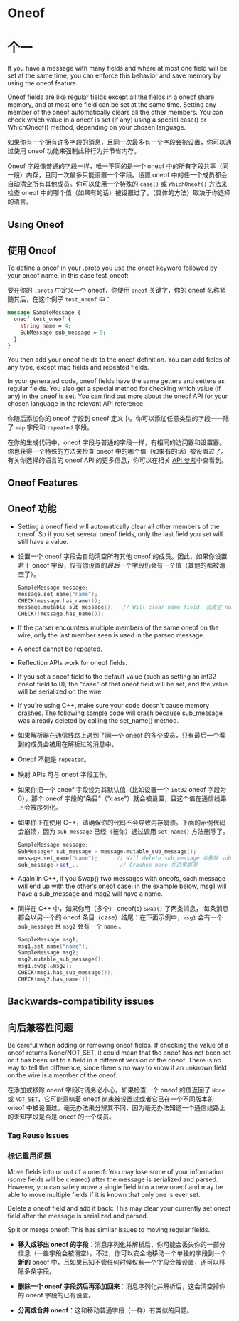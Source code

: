 
# Oneof

# 个一

If you have a message with many fields and where at most one field will be set at the same time, you can enforce this behavior and save memory by using the oneof feature.

Oneof fields are like regular fields except all the fields in a oneof share memory, and at most one field can be set at the same time. Setting any member of the oneof automatically clears all the other members. You can check which value in a oneof is set (if any) using a special case() or WhichOneof() method, depending on your chosen language.


如果你有一个拥有许多字段的消息，且同一次最多有一个字段会被设置，你可以通过使用 oneof 功能来强制此种行为并节省内存。

Oneof 字段像普通的字段一样，唯一不同的是一个 oneof 中的所有字段共享（同一段）内存，且同一次最多只能设置一个字段。设置 oneof 中的任一个成员都会自动清空所有其他成员。你可以使用一个特殊的 `case()` 或 `WhichOneof()` 方法来检查 oneof 中的哪个值（如果有的话）被设置过了，（具体的方法）取决于你选择的语言。

## Using Oneof

## 使用 Oneof

To define a oneof in your .proto you use the oneof keyword followed by your oneof name, in this case test_oneof:

要在你的 `.proto` 中定义一个 oneof，你使用 `oneof` 关键字，你的 oneof 名称紧随其后，在这个例子 `test_oneof` 中：

```proto
message SampleMessage {
  oneof test_oneof {
    string name = 4;
    SubMessage sub_message = 9;
  }
}
```

You then add your oneof fields to the oneof definition. You can add fields of any type, except map fields and repeated fields.

In your generated code, oneof fields have the same getters and setters as regular fields. You also get a special method for checking which value (if any) in the oneof is set. You can find out more about the oneof API for your chosen language in the relevant API reference.


你随后添加你的 oneof 字段到 oneof 定义中。你可以添加任意类型的字段——除了 `map` 字段和 `repeated` 字段。

在你的生成代码中，oneof 字段与普通的字段一样，有相同的访问器和设置器。你也获得一个特殊的方法来检查 oneof 中的哪个值（如果有的话）被设置过了。有关你选择的语言的 oneof API 的更多信息，你可以在相关 [API 参考](https://developers.google.com/protocol-buffers/docs/reference/overview)中查看到。


## Oneof Features

## Oneof 功能


* Setting a oneof field will automatically clear all other members of the oneof. So if you set several oneof fields, only the last field you set will still have a value.

* 设置一个 oneof 字段会自动清空所有其他 oneof 的成员。因此，如果你设置若干 oneof 字段，仅有你设置的*最后*一个字段仍会有一个值（其他的都被清空了）。
    ```cpp
    SampleMessage message;
    message.set_name("name");
    CHECK(message.has_name());
    message.mutable_sub_message();   // Will clear name field. 会清空 name 字段。
    CHECK(!message.has_name());
    ```

 * If the parser encounters multiple members of the same oneof on the wire, only the last member seen is used in the parsed message.

* A oneof cannot be repeated.

* Reflection APIs work for oneof fields.

* If you set a oneof field to the default value (such as setting an int32 oneof field to 0), the "case" of that oneof field will be set, and the value will be serialized on the wire.

* If you're using C++, make sure your code doesn't cause memory crashes. The following sample code will crash because sub_message was already deleted by calling the set_name() method.

* 如果解析器在通信线路上遇到了同一个 oneof 的多个成员，只有最后一个看到的成员会被用在解析过的消息中。

* Oneof 不能是 `repeated`。

* 映射 APIs 可与 oneof 字段工作。

* 如果你把一个 oneof 字段设为其默认值（比如设置一个 `int32` oneof 字段为 0），那个 oneof 字段的“条目”（"case"）就会被设置，且这个值在通信线路上会被序列化。

* 如果你正在使用 C++，请确保你的代码不会导致内存崩溃。下面的示例代码会崩溃，因为 `sub_message` 已经（被你）通过调用 `set_name()` 方法删除了。

    ```cpp
    SampleMessage message;
    SubMessage* sub_message = message.mutable_sub_message();
    message.set_name("name");      // Will delete sub_message 会删除 sub_message
    sub_message->set_...            // Crashes here 在这里崩溃
    ```

* Again in C++, if you Swap() two messages with oneofs, each message will end up with the other’s oneof case: in the example below, msg1 will have a sub_message and msg2 will have a name.

* 同样在 C++ 中，如果你用（多个） oneof(s) `Swap()` 了两条消息， 每条消息都会以另一个的 oneof 条目（case）结尾：在下面示例中，`msg1` 会有一个 `sub_message` 且 `msg2` 会有一个 `name` 。

    ```cpp
    SampleMessage msg1;
    msg1.set_name("name");
    SampleMessage msg2;
    msg2.mutable_sub_message();
    msg1.swap(&msg2);
    CHECK(msg1.has_sub_message());
    CHECK(msg2.has_name());
    ```

## Backwards-compatibility issues

## 向后兼容性问题

Be careful when adding or removing oneof fields. If checking the value of a oneof returns None/NOT_SET, it could mean that the oneof has not been set or it has been set to a field in a different version of the oneof. There is no way to tell the difference, since there's no way to know if an unknown field on the wire is a member of the oneof.

在添加或移除 oneof 字段时请务必小心。如果检查一个 oneof 的值返回了 `None` 或 `NOT_SET`，它可能意味着 oneof 尚未被设置过或者它已在一个不同版本的 oneof 中被设置过。毫无办法来分辨其不同，因为毫无办法知道一个通信线路上的未知字段是否是 oneof 的一个成员。

### Tag Reuse Issues

### 标记重用问题

Move fields into or out of a oneof: You may lose some of your information (some fields will be cleared) after the message is serialized and parsed. However, you can safely move a single field into a new oneof and may be able to move multiple fields if it is known that only one is ever set.

Delete a oneof field and add it back: This may clear your currently set oneof field after the message is serialized and parsed.

Split or merge oneof: This has similar issues to moving regular fields.

* **移入或移出 oneof 的字段**：消息序列化并解析后，你可能会丢失你的一部分信息（一些字段会被清空）。不过，你可以安全地移动一个单独的字段到一个**新的** oneof 中，且如果已知不管任何时候仅有一个字段会被设置，还可以移除多条字段。

* **删除一个 oneof 字段然后再添加回来**：消息序列化并解析后，这会清空掉你的 oneof 字段的已有设置。

* **分离或合并 oneof**：这和移动普通字段（一样）有类似的问题。